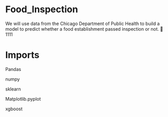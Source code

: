 # Food_Inspection

We will use data from the Chicago Department of Public Health to build a model to predict whether a food establishment passed inspection or not. 🥘1111

# Imports

Pandas

numpy

sklearn

Matplotlib.pyplot

xgboost
